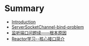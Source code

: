 # Summary

* [Introduction](README.md)
* [ServerSocketChannel-bind-problem](serversocketchannel-bind-problem.md)
* [监听端口问题续——根本原因](bind-problem-continue.md)
* [Reactor学习--核心接口简介](reactorxue-4e60-he-xin-jie-kou-jian-jie.md)


